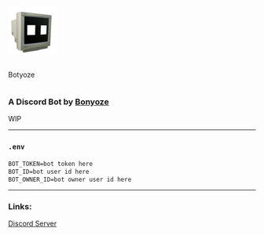 <img width="100" height="100" src="https://raw.githubusercontent.com/Bonyoze/discordjs-botyoze/main/src/assets/bot_icon.png"><p style="display: inline-block;">Botyoze</p>

### A Discord Bot by [Bonyoze](https://github.com/bonyoze)

WIP

---

### `.env`
```
BOT_TOKEN=bot token here
BOT_ID=bot user id here
BOT_OWNER_ID=bot owner user id here
```

---

### Links:
[Discord Server](https://discord.gg/hnf57sjJDP)

